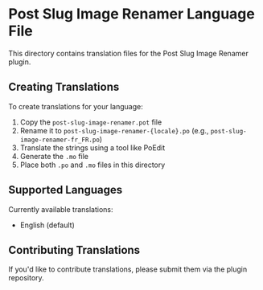 # Post Slug Image Renamer Language File

This directory contains translation files for the Post Slug Image Renamer plugin.

## Creating Translations

To create translations for your language:

1. Copy the `post-slug-image-renamer.pot` file
2. Rename it to `post-slug-image-renamer-{locale}.po` (e.g., `post-slug-image-renamer-fr_FR.po`)
3. Translate the strings using a tool like PoEdit
4. Generate the `.mo` file
5. Place both `.po` and `.mo` files in this directory

## Supported Languages

Currently available translations:
- English (default)

## Contributing Translations

If you'd like to contribute translations, please submit them via the plugin repository.

